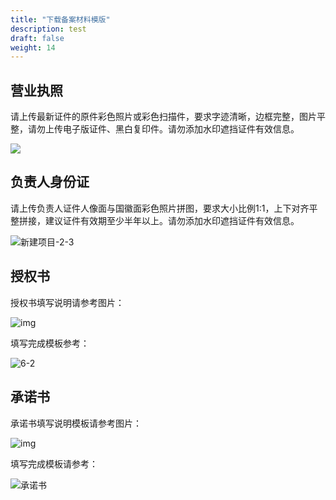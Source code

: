 ```yaml
---
title: "下载备案材料模版"
description: test
draft: false
weight: 14
---
```




## 营业执照

请上传最新证件的原件彩色照片或彩色扫描件，要求字迹清晰，边框完整，图片平整，请勿上传电子版证件、黑白复印件。请勿添加水印遮挡证件有效信息。

![](../../_images/license.png)

## 负责人身份证

请上传负责人证件人像面与国徽面彩色照片拼图，要求大小比例1:1，上下对齐平整拼接，建议证件有效期至少半年以上。请勿添加水印遮挡证件有效信息。

![新建项目-2-3](../../_images/id.png)

## 授权书

授权书填写说明请参考图片：

![img](../../_images/letter_of_authorization.png)

填写完成模板参考：

![6-2](../../_images/letter_of_authorization_2.png)

## 承诺书

承诺书填写说明模板请参考图片：

![img](../../_images/commitment.png)

填写完成模板请参考：

![承诺书](../../_images/commitment_2.png)